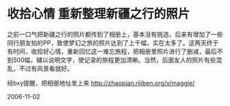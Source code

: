 # 收拾心情 重新整理新疆之行的照片

之前一口气把新疆之行的照片都传到了相册上，基本没有挑选，后来有增加了一些同行朋友拍的PP，致使梦幻之旅的照片达到了上千幅，实在太多了。这两天终于有时间，收拾好心情，重新回忆这一难忘旅程，把相册里照片进行了删减，最后不到500幅，辅以说明文字，使记录的旅程更加清晰。当然，后面友人的照片有些混乱，不过有风景看就好。

经bxy提醒，把相册地址发上来
http://zhaopian.rijiben.org/v/maggie/


2006-11-02